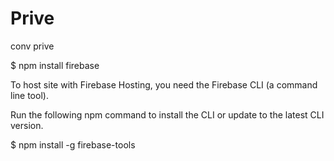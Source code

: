 # Prive
conv prive

$ npm install firebase

To host site with Firebase Hosting, you need the Firebase CLI (a command line tool).

Run the following npm command to install the CLI or update to the latest CLI version.

$ npm install -g firebase-tools
